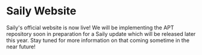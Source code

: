 # Saily Website
Saily's official website is now live! We will be implementing the APT repository soon in preparation for a Saily update which will be released later this year. Stay tuned for more information on that coming sometime in the near future!
